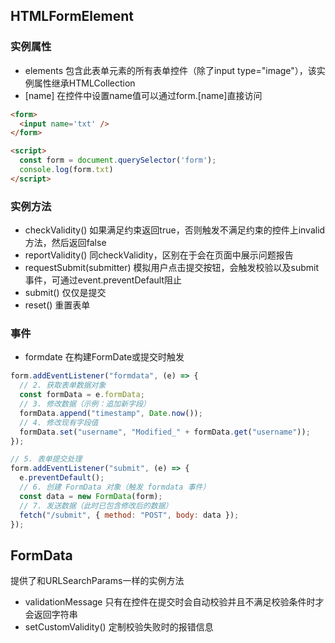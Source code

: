 ## HTMLFormElement

### 实例属性

* elements 包含此表单元素的所有表单控件（除了input type="image"），该实例属性继承HTMLCollection
* [name] 在控件中设置name值可以通过form.[name]直接访问

```HTML
<form>
  <input name='txt' />
</form>

<script>
  const form = document.querySelector('form');
  console.log(form.txt)
</script>
```

### 实例方法

* checkValidity() 如果满足约束返回true，否则触发不满足约束的控件上invalid方法，然后返回false
* reportValidity() 同checkValidity，区别在于会在页面中展示问题报告
* requestSubmit(submitter) 模拟用户点击提交按钮，会触发校验以及submit事件，可通过event.preventDefault阻止
* submit() 仅仅是提交
* reset() 重置表单

### 事件

* formdate 在构建FormDate或提交时触发

```JavaScript
form.addEventListener("formdata", (e) => {
  // 2. 获取表单数据对象
  const formData = e.formData;
  // 3. 修改数据（示例：追加新字段）
  formData.append("timestamp", Date.now());
  // 4. 修改现有字段值
  formData.set("username", "Modified_" + formData.get("username"));
});

// 5. 表单提交处理
form.addEventListener("submit", (e) => {
  e.preventDefault();
  // 6. 创建 FormData 对象（触发 formdata 事件）
  const data = new FormData(form);
  // 7. 发送数据（此时已包含修改后的数据）
  fetch("/submit", { method: "POST", body: data });
});
```

## FormData

提供了和URLSearchParams一样的实例方法

* validationMessage 只有在控件在提交时会自动校验并且不满足校验条件时才会返回字符串
* setCustomValidity() 定制校验失败时的报错信息
